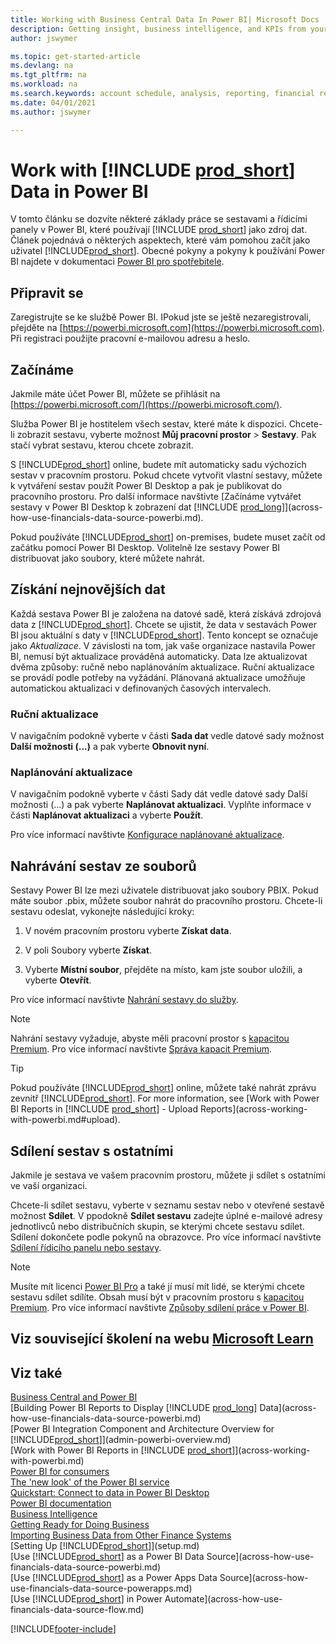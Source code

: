 ```yaml
---
title: Working with Business Central Data In Power BI| Microsoft Docs
description: Getting insight, business intelligence, and KPIs from your Business Central data using Power BI.
author: jswymer

ms.topic: get-started-article
ms.devlang: na
ms.tgt_pltfrm: na
ms.workload: na
ms.search.keywords: account schedule, analysis, reporting, financial report, business intelligence, KPI
ms.date: 04/01/2021
ms.author: jswymer

---
```

# Work with [!INCLUDE [prod_short](includes/prod_short.md)] Data in Power BI

V tomto článku se dozvíte některé základy práce se sestavami a řídicími panely v Power BI, které používají [!INCLUDE [prod_short](includes/prod_short.md)] jako zdroj dat. Článek pojednává o některých aspektech, které vám pomohou začít jako uživatel [!INCLUDE[prod_short](includes/prod_short.md)]. Obecné pokyny a pokyny k používání Power BI najdete v dokumentaci [Power BI pro spotřebitele](/power-bi/consumer).

## Připravit se

Zaregistrujte se ke službě Power BI. IPokud jste se ještě nezaregistrovali, přejděte na [https://powerbi.microsoft.com](https://powerbi.microsoft.com). Při registraci použijte pracovní e-mailovou adresu a heslo.

## Začínáme

Jakmile máte účet Power BI, můžete se přihlásit na [https://powerbi.microsoft.com/](https://powerbi.microsoft.com/).

Služba Power BI je hostitelem všech sestav, které máte k dispozici. Chcete-li zobrazit sestavu, vyberte možnost **Můj pracovní prostor** > **Sestavy**. Pak stačí vybrat sestavu, kterou chcete zobrazit.

S [!INCLUDE[prod_short](includes/prod_short.md)] online, budete mít automaticky sadu výchozích sestav v pracovním prostoru. Pokud chcete vytvořit vlastní sestavy, můžete k vytváření sestav použít Power BI Desktop a pak je publikovat do pracovního prostoru. Pro další informace navštivte [Začínáme vytvářet sestavy v Power BI Desktop k zobrazení dat [!INCLUDE [prod_long](includes/prod_long.md)]](across-how-use-financials-data-source-powerbi.md).

Pokud používáte [!INCLUDE[prod_short](includes/prod_short.md)] on-premises, budete muset začít od začátku pomocí Power BI Desktop. Volitelně lze sestavy Power BI distribuovat jako soubory, které můžete nahrát.

## Získání nejnovějších dat

Každá sestava Power BI je založena na datové sadě, která získává zdrojová data z [!INCLUDE[prod_short](includes/prod_short.md)]. Chcete se ujistit, že data v sestavách Power BI jsou aktuální s daty v [!INCLUDE[prod_short](includes/prod_short.md)]. Tento koncept se označuje jako *Aktualizace*.  V závislosti na tom, jak vaše organizace nastavila Power BI, nemusí být aktualizace prováděná automaticky. Data lze aktualizovat dvěma způsoby: ručně nebo naplánováním aktualizace. Ruční aktualizace se provádí podle potřeby na vyžádání. Plánovaná aktualizace umožňuje automatickou aktualizaci v definovaných časových intervalech.

### Ruční aktualizace

V navigačním podokně vyberte v části **Sada dat** vedle datové sady možnost **Další možnosti (...)** a pak vyberte **Obnovit nyní**.

### Naplánování aktualizace

V navigačním podokně vyberte v části Sady dát vedle datové sady Další možnosti (...) a pak vyberte **Naplánovat aktualizaci**. Vyplňte informace v části **Naplánovat aktualizaci** a vyberte **Použít**.

Pro více informací navštivte [Konfigurace naplánované aktualizace](/power-bi/connect-data/refresh-scheduled-refresh).

## <a name="upload"></a>Nahrávání sestav ze souborů

Sestavy Power BI lze mezi uživatele distribuovat jako soubory PBIX. Pokud máte soubor .pbix, můžete soubor nahrát do pracovního prostoru. Chcete-li sestavu odeslat, vykonejte následující kroky:

1. V novém pracovním prostoru vyberte **Získat data**.

2. V poli Soubory vyberte **Získat**.

3. Vyberte **Místní soubor**, přejděte na místo, kam jste soubor uložili, a vyberte **Otevřít**.

Pro více informací navštivte [Nahrání sestavy do služby](/power-bi/paginated-reports/paginated-reports-quickstart-aw#upload-the-report-to-the-service).

> [!NOTE]
> Nahrání sestavy vyžaduje, abyste měli pracovní prostor s [kapacitou Premium](/power-bi/service-premium-what-is). Pro více informací navštivte [Správa kapacit Premium](/power-bi/admin/service-premium-capacity-manage).

> [!TIP]
> Pokud používáte [!INCLUDE[prod_short](includes/prod_short.md)] online, můžete také nahrát zprávu zevnitř [!INCLUDE[prod_short](includes/prod_short.md)]. For more information, see [Work with Power BI Reports in [!INCLUDE [prod_short](includes/prod_short.md)] - Upload Reports](across-working-with-powerbi.md#upload).

## <a name="share"></a>Sdílení sestav s ostatními

Jakmile je sestava ve vašem pracovním prostoru, můžete ji sdílet s ostatními ve vaší organizaci.

Chcete-li sdílet sestavu, vyberte v seznamu sestav nebo v otevřené sestavě možnost **Sdílet**. V ppodokně **Sdílet sestavu** zadejte úplné e-mailové adresy jednotlivců nebo distribučních skupin, se kterými chcete sestavu sdílet. Sdílení dokončete podle pokynů na obrazovce. Pro více informací navštivte [Sdílení řídicího panelu nebo sestavy](/power-bi/collaborate-share/service-share-dashboards#share-a-dashboard-or-report).

> [!NOTE]
> Musíte mít licenci [Power BI Pro](/power-bi/service-features-license-type) a také jí musí mít lidé, se kterými chcete sestavu sdílet sdílíte. Obsah musí být v pracovním prostoru s  [kapacitou Premium](/power-bi/service-premium-what-is). Pro více informací navštivte [Způsoby sdílení práce v Power BI](/power-bi/service-how-to-collaborate-distribute-dashboards-reports).

## Viz související školení na webu [Microsoft Learn](/learn/modules/configure-powerbi-excel-dynamics-365-business-central/index)

## Viz také

[Business Central and Power BI](admin-powerbi.md)  
[Building Power BI Reports to Display [!INCLUDE [prod_long](includes/prod_long.md)] Data](across-how-use-financials-data-source-powerbi.md)  
[Power BI Integration Component and Architecture Overview for [!INCLUDE[prod_short](includes/prod_short.md)]](admin-powerbi-overview.md)  
[Work with Power BI Reports in [!INCLUDE [prod_short](includes/prod_short.md)]](across-working-with-powerbi.md)  
[Power BI for consumers](/power-bi/consumer/end-user-consumer)  
[The 'new look' of the Power BI service](/power-bi/service-new-look)  
[Quickstart: Connect to data in Power BI Desktop](/power-bi/desktop-quickstart-connect-to-data)  
[Power BI documentation](/power-bi/)  
[Business Intelligence](bi.md)  
[Getting Ready for Doing Business](ui-get-ready-business.md)  
[Importing Business Data from Other Finance Systems](across-import-data-configuration-packages.md)  
[Setting Up [!INCLUDE[prod_short](includes/prod_short.md)]](setup.md)  
[Use [!INCLUDE[prod_short](includes/prod_short.md)] as a Power BI Data Source](across-how-use-financials-data-source-powerbi.md)  
[Use [!INCLUDE[prod_short](includes/prod_short.md)] as a Power Apps Data Source](across-how-use-financials-data-source-powerapps.md)  
[Use [!INCLUDE[prod_short](includes/prod_short.md)] in Power Automate](across-how-use-financials-data-source-flow.md)




[!INCLUDE[footer-include](includes/footer-banner.md)]